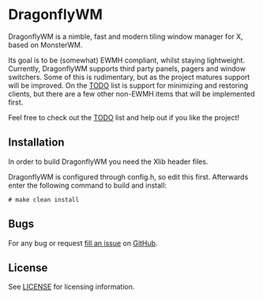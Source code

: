 DragonflyWM
============================
DragonflyWM is a nimble, fast and modern tiling window manager for X, based on MonsterWM.

Its goal is to be (somewhat) EWMH compliant, whilst staying lightweight. Currently, DragonflyWM supports third party panels, pagers and window switchers. Some of this is rudimentary, but as the project matures support will be improved. On the [TODO][todo] list is support for minimizing and restoring clients, but there are a few other non-EWMH items that will be implemented first.

Feel free to check out the [TODO][todo] list and help out if you like the project!

  [todo]: https://github.com/Unia/dragonflywm/blob/master/TODO

Installation
------------
In order to build DragonflyWM you need the Xlib header files.

DragonflyWM is configured through config.h, so edit this first.
Afterwards enter the following command to build and install:

    # make clean install
    
Bugs
----

For any bug or request [fill an issue][bug] on [GitHub][ghp].

  [bug]: https://github.com/Unia/dragonfly/issues
  [ghp]: https://github.com/Unia/dragonfly

License
-------
See [LICENSE][file] for licensing information.

  [file]: https://github.com/Unia/dragonfly/blob/master/LICENSE

